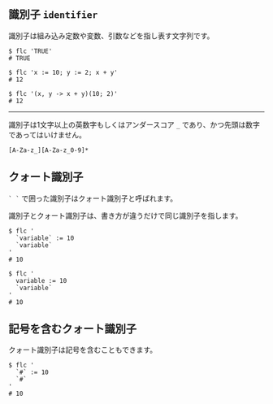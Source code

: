 ## 識別子 `identifier`

識別子は組み込み定数や変数、引数などを指し表す文字列です。

```shell
$ flc 'TRUE'
# TRUE

$ flc 'x := 10; y := 2; x + y'
# 12

$ flc '(x, y -> x + y)(10; 2)'
# 12
```

---

識別子は1文字以上の英数字もしくはアンダースコア `_` であり、かつ先頭は数字であってはいけません。

`[A-Za-z_][A-Za-z_0-9]*`

## クォート識別子

``` ` ` ``` で囲った識別子はクォート識別子と呼ばれます。

識別子とクォート識別子は、書き方が違うだけで同じ識別子を指します。

```shell
$ flc '
  `variable` := 10
  `variable`
'
# 10

$ flc '
  variable := 10
  `variable`
'
# 10
```

## 記号を含むクォート識別子

クォート識別子は記号を含むこともできます。

```shell
$ flc '
  `#` := 10
  `#`
'
# 10
```
